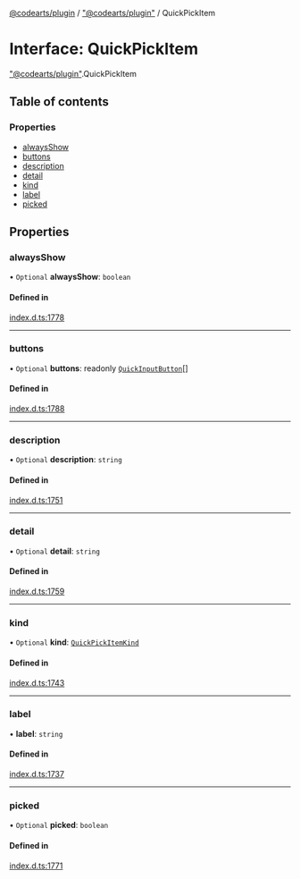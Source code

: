 [@codearts/plugin](../README.md) / ["@codearts/plugin"](../modules/_codearts_plugin_.md) / QuickPickItem

# Interface: QuickPickItem

["@codearts/plugin"](../modules/_codearts_plugin_.md).QuickPickItem

## Table of contents

### Properties

- [alwaysShow](codearts_plugin_.QuickPickItem.md#alwaysshow)
- [buttons](codearts_plugin_.QuickPickItem.md#buttons)
- [description](codearts_plugin_.QuickPickItem.md#description)
- [detail](codearts_plugin_.QuickPickItem.md#detail)
- [kind](codearts_plugin_.QuickPickItem.md#kind)
- [label](codearts_plugin_.QuickPickItem.md#label)
- [picked](codearts_plugin_.QuickPickItem.md#picked)

## Properties

### alwaysShow

• `Optional` **alwaysShow**: `boolean`

#### Defined in

[index.d.ts:1778](https://github.com/huaweicloud/cloudide-plugin-api/blob/d4de966/index.d.ts#L1778)

___

### buttons

• `Optional` **buttons**: readonly [`QuickInputButton`](codearts_plugin_.QuickInputButton.md)[]

#### Defined in

[index.d.ts:1788](https://github.com/huaweicloud/cloudide-plugin-api/blob/d4de966/index.d.ts#L1788)

___

### description

• `Optional` **description**: `string`

#### Defined in

[index.d.ts:1751](https://github.com/huaweicloud/cloudide-plugin-api/blob/d4de966/index.d.ts#L1751)

___

### detail

• `Optional` **detail**: `string`

#### Defined in

[index.d.ts:1759](https://github.com/huaweicloud/cloudide-plugin-api/blob/d4de966/index.d.ts#L1759)

___

### kind

• `Optional` **kind**: [`QuickPickItemKind`](../enums/codearts_plugin_.QuickPickItemKind.md)

#### Defined in

[index.d.ts:1743](https://github.com/huaweicloud/cloudide-plugin-api/blob/d4de966/index.d.ts#L1743)

___

### label

• **label**: `string`

#### Defined in

[index.d.ts:1737](https://github.com/huaweicloud/cloudide-plugin-api/blob/d4de966/index.d.ts#L1737)

___

### picked

• `Optional` **picked**: `boolean`

#### Defined in

[index.d.ts:1771](https://github.com/huaweicloud/cloudide-plugin-api/blob/d4de966/index.d.ts#L1771)
